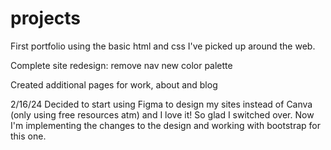 # projects
First portfolio using the basic html and css I've picked up around the web. 

Complete site redesign:
remove nav
new color palette 


Created additional pages for work, about and blog

2/16/24
Decided to start using Figma to design my sites instead of Canva (only using free resources atm) and I love it! So glad I switched over. 
Now I'm implementing the changes to the design and working with bootstrap for this one. 